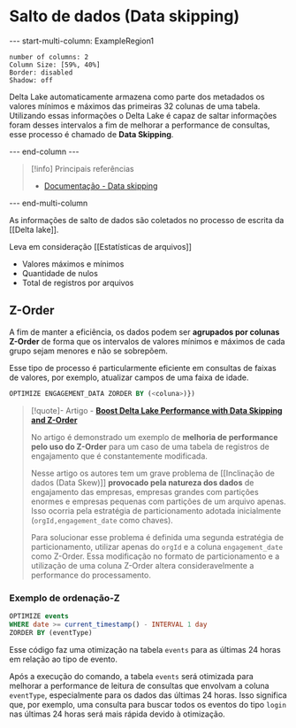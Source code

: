# Salto de dados (Data skipping)

--- start-multi-column: ExampleRegion1  
```column-settings  
number of columns: 2
Column Size: [59%, 40%]
Border: disabled
Shadow: off
```

Delta Lake automaticamente armazena como parte dos metadados os valores mínimos e máximos das primeiras 32 colunas de uma tabela. Utilizando essas informações o Delta Lake é capaz de saltar informações foram desses intervalos a fim de melhorar a performance de consultas, esse processo é chamado de **Data Skipping**.

--- end-column ---

> [!info] Principais referências
> - [Documentação - Data skipping](https://docs.databricks.com/en/delta/data-skipping.html)

--- end-multi-column

As informações de salto de dados são coletados no processo de escrita da [[Delta lake]].

Leva em consideração [[Estatísticas de arquivos]]
- Valores máximos e mínimos
- Quantidade de nulos
- Total de registros por arquivos


## Z-Order

A fim de manter a eficiência, os dados podem ser **agrupados por colunas Z-Order** de forma que os intervalos de valores mínimos e máximos de cada grupo sejam menores e não se sobrepõem.

Esse tipo de processo é particularmente eficiente em consultas de faixas de valores, por exemplo, atualizar campos de uma faixa de idade.

```sql
OPTIMIZE ENGAGEMENT_DATA ZORDER BY (<coluna>)})
```

> [!quote]- Artigo - **[Boost Delta Lake Performance with Data Skipping and Z-Order](https://engineering.salesforce.com/boost-delta-lake-performance-with-data-skipping-and-z-order-75c7e6c59133/)**
> 
> No artigo é demonstrado um exemplo de **melhoria de performance pelo uso do Z-Order** para um caso de uma tabela de registros de engajamento que é constantemente modificada.
> 
> Nesse artigo os autores tem um grave problema de [[Inclinação de dados (Data Skew)]] **provocado pela natureza dos dados** de engajamento das empresas, empresas grandes com partições enormes e empresas pequenas com partições de um arquivo apenas. Isso ocorria pela estratégia de particionamento adotada inicialmente (`orgId,engagement_date` como chaves).
> 
> Para solucionar esse problema é definida uma segunda estratégia de particionamento, utilizar apenas do `orgId` e a coluna `engagement_date` como Z-Order. Essa modificação no formato de particionamento e a utilização de uma coluna Z-Order altera consideravelmente a performance do processamento.

### Exemplo de ordenação-Z

```sql
OPTIMIZE events
WHERE date >= current_timestamp() - INTERVAL 1 day
ZORDER BY (eventType)
```

Esse código faz uma otimização na tabela `events` para as últimas 24 horas em relação ao tipo de evento. 

Após a execução do comando, a tabela `events` será otimizada para melhorar a performance de leitura de consultas que envolvam a coluna `eventType`, especialmente para os dados das últimas 24 horas. Isso significa que, por exemplo, uma consulta para buscar todos os eventos do tipo `login` nas últimas 24 horas será mais rápida devido à otimização.

